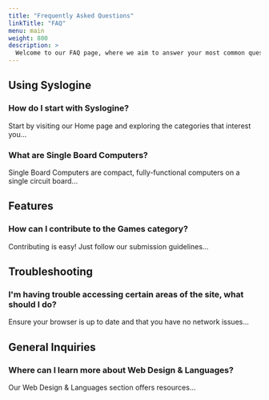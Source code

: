 ```yaml
---
title: "Frequently Asked Questions"
linkTitle: "FAQ"
menu: main
weight: 800
description: >
  Welcome to our FAQ page, where we aim to answer your most common questions about Syslogine and related topics. If you have further questions, feel free to reach out.
---
```


## Using Syslogine

### How do I start with Syslogine?
Start by visiting our Home page and exploring the categories that interest you...

### What are Single Board Computers?
Single Board Computers are compact, fully-functional computers on a single circuit board...

## Features

### How can I contribute to the Games category?
Contributing is easy! Just follow our submission guidelines...

## Troubleshooting

### I'm having trouble accessing certain areas of the site, what should I do?
Ensure your browser is up to date and that you have no network issues...

## General Inquiries

### Where can I learn more about Web Design & Languages?
Our Web Design & Languages section offers resources...